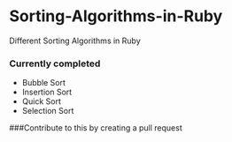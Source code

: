 # Sorting-Algorithms-in-Ruby

Different Sorting Algorithms in Ruby

### Currently completed

- Bubble Sort
- Insertion Sort
- Quick Sort
- Selection Sort

###Contribute to this by creating a pull request
